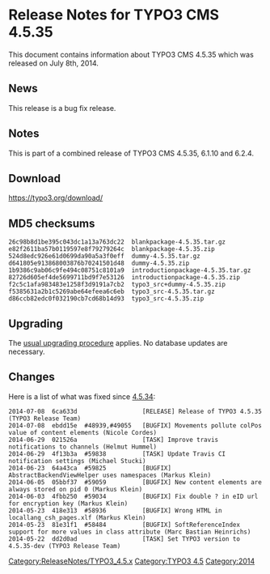 Release Notes for TYPO3 CMS 4.5.35
==================================

This document contains information about TYPO3 CMS 4.5.35 which was
released on July 8th, 2014.

News
----

This release is a bug fix release.

Notes
-----

This is part of a combined release of TYPO3 CMS 4.5.35, 6.1.10 and
6.2.4.

Download
--------

<https://typo3.org/download/>

MD5 checksums
-------------

    26c98b8d1be395c043dc1a13a763dc22  blankpackage-4.5.35.tar.gz
    e82f2611ba57b0119597e8f79279264c  blankpackage-4.5.35.zip
    524d8edc926e61d0699da90a5a3f0eff  dummy-4.5.35.tar.gz
    d641805e913868003876b70241501d48  dummy-4.5.35.zip
    1b9386c9ab06c9fe494c08751c8101a9  introductionpackage-4.5.35.tar.gz
    82726d605ef4de5699711bd9f7e53126  introductionpackage-4.5.35.zip
    f2c5c1afa983483e1258f3d9191a7cb2  typo3_src+dummy-4.5.35.zip
    f5385631a2b1c5269abe64efeea6c6eb  typo3_src-4.5.35.tar.gz
    d86ccb82edc0f032190cb7cd68b14d93  typo3_src-4.5.35.zip

Upgrading
---------

The [usual upgrading
procedure](https://docs.typo3.org/typo3cms/InstallationGuide/) applies.
No database updates are necessary.

Changes
-------

Here is a list of what was fixed since
[4.5.34](TYPO3_CMS_4.5.34 "wikilink"):

    2014-07-08  6ca633d                  [RELEASE] Release of TYPO3 4.5.35 (TYPO3 Release Team)
    2014-07-08  ebdd15e  #48939,#49055   [BUGFIX] Movements pollute colPos value of content elements (Nicole Cordes)
    2014-06-29  021526a                  [TASK] Improve travis notifications to channels (Helmut Hummel)
    2014-06-29  4f13b3a  #59838          [TASK] Update Travis CI notification settings (Michael Stucki)
    2014-06-23  64a43ca  #59825          [BUGFIX] AbstractBackendViewHelper uses namespaces (Markus Klein)
    2014-06-05  05bbf37  #59059          [BUGFIX] New content elements are always stored on pid 0 (Markus Klein)
    2014-06-03  4fbb250  #59034          [BUGFIX] Fix double ? in eID url for encryption key (Markus Klein)
    2014-05-23  418e313  #58936          [BUGFIX] Wrong HTML in locallang_csh_pages.xlf (Markus Klein)
    2014-05-23  81e31f1  #58484          [BUGFIX] SoftReferenceIndex support for more values in class attribute (Marc Bastian Heinrichs)
    2014-05-22  dd2d0ad                  [TASK] Set TYPO3 version to 4.5.35-dev (TYPO3 Release Team)

<Category:ReleaseNotes/TYPO3_4.5.x> [Category:TYPO3
4.5](Category:TYPO3_4.5 "wikilink") <Category:2014>
